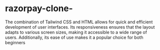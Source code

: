 # razorpay-clone-
The combination of Tailwind CSS and HTML allows for quick and efficient development of user interfaces. Its responsiveness ensures that the layout adapts to various screen sizes, making it accessible to a wide range of users. Additionally, its ease of use makes it a popular choice for both beginners
